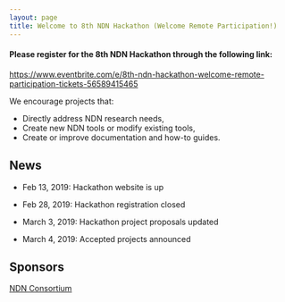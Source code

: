 ```yaml
---
layout: page
title: Welcome to 8th NDN Hackathon (Welcome Remote Participation!)
---
```


#### **Please register for the 8th NDN Hackathon through the following link:**

<https://www.eventbrite.com/e/8th-ndn-hackathon-welcome-remote-participation-tickets-56589415465>
 
We encourage projects that:

 - Directly address NDN research needs,
 - Create new NDN tools or modify existing tools,
 - Create or improve documentation and how-to guides.

## News

- Feb 13, 2019: Hackathon website is up

- Feb 28, 2019: Hackathon registration closed

- March 3, 2019: Hackathon project proposals updated

- March 4, 2019: Accepted projects announced

## Sponsors

[NDN Consortium](https://named-data.net/consortium/)

